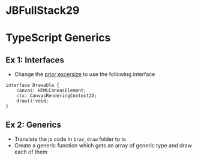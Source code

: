 # JBFullStack29

# TypeScript Generics

## Ex 1: Interfaces

- Change the [prior excersize](https://github.com/oprince/JBFullStack29/tree/master/Ex/2022-01-17#ex-1-translate-javascript-to-typescript) to use the following interface
```
interface Drawable {
    canvas: HTMLCanvasElement;    
    ctx: CanvasRenderingContext2D;        
    draw():void;    
}
```

## Ex 2: Generics

- Translate the js code in `bras_draw` folder to ts
- Create a generic function which gets an array of generic type and draw each of them
